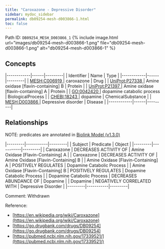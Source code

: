 ```yaml
---
title: "Caroxazone - Depressive Disorder"
sidebar: mydoc_sidebar
permalink: db09254-mesh-d003866-1.html
toc: false 
---
```



Path ID: `DB09254_MESH_D003866_1`
{% include image.html url="images/db09254-mesh-d003866-1.png" file="db09254-mesh-d003866-1.png" alt="db09254-mesh-d003866-1" %}

## Concepts

|------------|------|---------|
| Identifier | Name | Type    |
|------------|------|---------|
| <a href="https://identifiers.org/MESH:C006919">MESH:C006919 </a> | caroxazone | Drug |
| <a href="https://identifiers.org/UniProt:P27338">UniProt:P27338 </a> | Amine oxidase [flavin-containing] B | Protein |
| <a href="https://identifiers.org/UniProt:P21397">UniProt:P21397 </a> | Amine oxidase [flavin-containing] A | Protein |
| <a href="https://identifiers.org/GO:0042420">GO:0042420 </a> | dopamine catabolic process | BiologicalProcess |
| <a href="https://identifiers.org/CHEBI:18243">CHEBI:18243 </a> | dopamine | ChemicalSubstance |
| <a href="https://identifiers.org/MESH:D003866">MESH:D003866 </a> | Depressive disorder | Disease |
|------------|------|---------|

## Relationships


NOTE: predicates are annotated in <a href="https://github.com/biolink/biolink-model/releases/tag/v1.3.0">Biolink Model (v1.3.0)</a>

|---------|-----------|---------|
| Subject | Predicate | Object  |
|---------|-----------|---------|
| Caroxazone | DECREASES ACTIVITY OF | Amine Oxidase [Flavin-Containing] A |
| Caroxazone | DECREASES ACTIVITY OF | Amine Oxidase [Flavin-Containing] B |
| Amine Oxidase [Flavin-Containing] A | POSITIVELY REGULATES | Dopamine Catabolic Process |
| Amine Oxidase [Flavin-Containing] B | POSITIVELY REGULATES | Dopamine Catabolic Process |
| Dopamine Catabolic Process | DECREASES ABUNDANCE OF | Dopamine |
| Dopamine | NEGATIVELY CORRELATED WITH | Depressive Disorder |
|---------|-----------|---------|

Comment: Withdrawn

Reference: 
  - [https://en.wikipedia.org/wiki/Caroxazone](https://en.wikipedia.org/wiki/Caroxazone)
  - [https://go.drugbank.com/drugs/DB09254](https://go.drugbank.com/drugs/DB09254)
  - [https://pubmed.ncbi.nlm.nih.gov/17339521/](https://pubmed.ncbi.nlm.nih.gov/17339521/)
